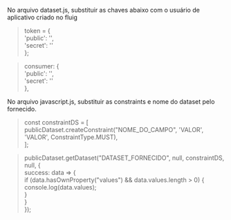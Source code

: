 No arquivo dataset.js, substituir as chaves abaixo com o usuário de aplicativo criado no fluig  
>token = {  
                'public': '',  
                'secret': ''  
        };  
        
>consumer: {  
                'public': '',   
                'secret': ''   
            }, 
            
No arquivo javascript.js, substituir as constraints e nome do dataset pelo fornecido.  

>const constraintDS = [  
    publicDataset.createConstraint("NOME_DO_CAMPO", 'VALOR', 'VALOR', ConstraintType.MUST),  
];  

>publicDataset.getDataset("DATASET_FORNECIDO", null, constraintDS, null, {  
    success: data => {  
        if (data.hasOwnProperty("values") && data.values.length > 0) {  
            console.log(data.values);  
        }  
    }  
});
